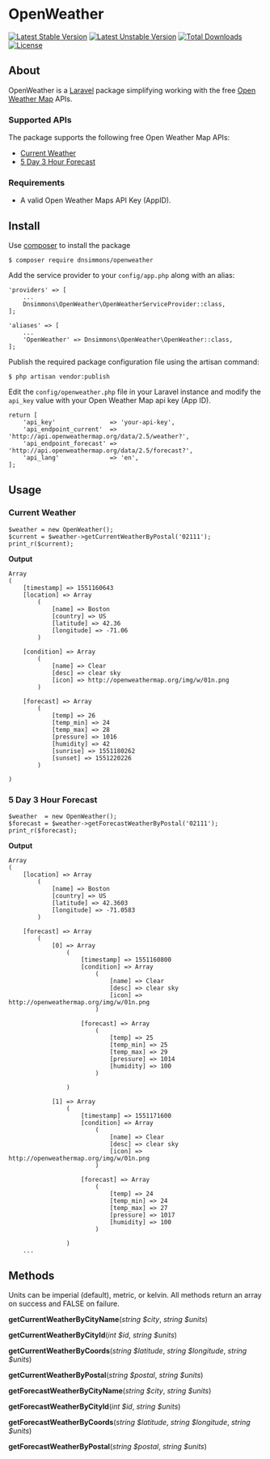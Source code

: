 # OpenWeather

[![Latest Stable Version](https://poser.pugx.org/dnsimmons/openweather/v/stable)](https://packagist.org/packages/dnsimmons/openweather)
[![Latest Unstable Version](https://poser.pugx.org/dnsimmons/openweather/v/unstable)](https://packagist.org/packages/dnsimmons/openweather)
[![Total Downloads](https://poser.pugx.org/dnsimmons/openweather/downloads)](https://packagist.org/packages/dnsimmons/openweather)
[![License](https://poser.pugx.org/dnsimmons/openweather/license)](https://packagist.org/packages/dnsimmons/openweather)


## About

OpenWeather is a [Laravel](https://laravel.com) package simplifying working with the free [Open Weather Map](https://openweathermap.org) APIs. 

### Supported APIs

The package supports the following free Open Weather Map APIs:

- [Current Weather](https://openweathermap.org/current)
- [5 Day 3 Hour Forecast](https://openweathermap.org/forecast5)

### Requirements

- A valid Open Weather Maps API Key (AppID).

## Install

Use [composer](http://getcomposer.org) to install the package

	$ composer require dnsimmons/openweather

Add the service provider to your `config/app.php` along with an alias:

    'providers' => [
		...
        Dnsimmons\OpenWeather\OpenWeatherServiceProvider::class,
	];

    'aliases' => [
		...
	    'OpenWeather' => Dnsimmons\OpenWeather\OpenWeather::class,	
	];


Publish the required package configuration file using the artisan command:

	$ php artisan vendor:publish

Edit the `config/openweather.php` file in your Laravel instance and modify the `api_key` value with your Open Weather Map api key (App ID).

	return [
		'api_key' 				=> 'your-api-key',
		'api_endpoint_current'  => 'http://api.openweathermap.org/data/2.5/weather?',
		'api_endpoint_forecast' => 'http://api.openweathermap.org/data/2.5/forecast?',
		'api_lang' 				=> 'en',
	];

## Usage

### Current Weather

	$weather = new OpenWeather();
	$current = $weather->getCurrentWeatherByPostal('02111');
	print_r($current);

**Output**
	
	Array
	(
	    [timestamp] => 1551160643
	    [location] => Array
	        (
	            [name] => Boston
	            [country] => US
	            [latitude] => 42.36
	            [longitude] => -71.06
	        )
	
	    [condition] => Array
	        (
	            [name] => Clear
	            [desc] => clear sky
	            [icon] => http://openweathermap.org/img/w/01n.png
	        )
	
	    [forecast] => Array
	        (
	            [temp] => 26
	            [temp_min] => 24
	            [temp_max] => 28
	            [pressure] => 1016
	            [humidity] => 42
	            [sunrise] => 1551180262
	            [sunset] => 1551220226
	        )
	
	)

### 5 Day 3 Hour Forecast

	$weather  = new OpenWeather();
	$forecast = $weather->getForecastWeatherByPostal('02111');
	print_r($forecast);

**Output**

	Array
	(
	    [location] => Array
	        (
	            [name] => Boston
	            [country] => US
	            [latitude] => 42.3603
	            [longitude] => -71.0583
	        )
	
	    [forecast] => Array
	        (
	            [0] => Array
	                (
	                    [timestamp] => 1551160800
	                    [condition] => Array
	                        (
	                            [name] => Clear
	                            [desc] => clear sky
	                            [icon] => http://openweathermap.org/img/w/01n.png
	                        )
	
	                    [forecast] => Array
	                        (
	                            [temp] => 25
	                            [temp_min] => 25
	                            [temp_max] => 29
	                            [pressure] => 1014
	                            [humidity] => 100
	                        )
	
	                )
	
	            [1] => Array
	                (
	                    [timestamp] => 1551171600
	                    [condition] => Array
	                        (
	                            [name] => Clear
	                            [desc] => clear sky
	                            [icon] => http://openweathermap.org/img/w/01n.png
	                        )
	
	                    [forecast] => Array
	                        (
	                            [temp] => 24
	                            [temp_min] => 24
	                            [temp_max] => 27
	                            [pressure] => 1017
	                            [humidity] => 100
	                        )
	
	                )
		...

## Methods

Units can be imperial (default), metric, or kelvin. All methods return an array on success and FALSE on failure.

**getCurrentWeatherByCityName**(*string $city*, *string $units*)

**getCurrentWeatherByCityId**(*int $id*, *string $units*)

**getCurrentWeatherByCoords**(*string $latitude*, *string $longitude*, *string $units*)

**getCurrentWeatherByPostal**(*string $postal*, *string $units*)

**getForecastWeatherByCityName**(*string $city*, *string $units*)

**getForecastWeatherByCityId**(*int $id*, *string $units*)

**getForecastWeatherByCoords**(*string $latitude*, *string $longitude*, *string $units*)

**getForecastWeatherByPostal**(*string $postal*, *string $units*)

